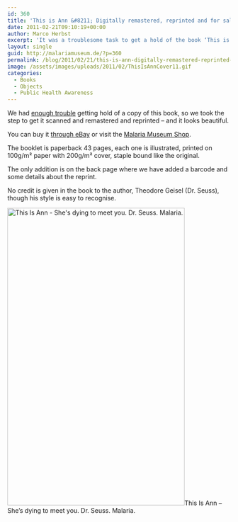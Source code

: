 ```yaml
---
id: 360
title: 'This is Ann &#8211; Digitally remastered, reprinted and for sale.'
date: 2011-02-21T09:10:19+00:00
author: Marco Herbst
excerpt: 'It was a troublesome task to get a hold of the book ‘This is Ann’, now it has been scanned and reprinted. The lovely book is paperback, has forty three pages and can be bought from eBay or from the Malaria Museum Shop. '
layout: single
guid: http://malariamuseum.de/?p=360
permalink: /blog/2011/02/21/this-is-ann-digitally-remastered-reprinted-and-for-sale/
image: /assets/images/uploads/2011/02/ThisIsAnnCover11.gif
categories:
  - Books
  - Objects
  - Public Health Awareness
---
```

We had [enough trouble](http://malariamuseum.de/blog/2010/12/06/this-is-ann-a-long-time-coming/) getting hold of a copy of this book, so we took the step to get it scanned and remastered and reprinted &#8211; and it looks beautiful.

You can buy it [through eBay](http://cgi.ebay.ie/ws/eBayISAPI.dll?ViewItem&item=180629510353&ssPageName=STRK:MESELX:IT#ht_500wt_1069) or visit the [Malaria Museum Shop](http://malariamuseum.de/shop/).

The booklet is paperback 43 pages, each one is illustrated, printed on 100g/m² paper with 200g/m² cover, staple bound like the original.

The only addition is on the back page where we have added a barcode and some details about the reprint.

No credit is given in the book to the author, Theodore Geisel (Dr. Seuss), though his style is easy to recognise.

<img class="size-full wp-image-361" title="This Is Ann - She's dying to meet you. Dr. Seuss. Malaria." alt="This Is Ann - She's dying to meet you. Dr. Seuss. Malaria." src="http://malariamuseum.de/assets/images/uploads/2011/02/ThisIsAnnCover.gif" width="400" height="672" />This Is Ann &#8211; She&#8217;s dying to meet you. Dr. Seuss. Malaria.
